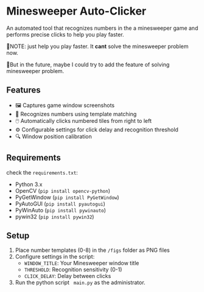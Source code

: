 # Minesweeper Auto-Clicker

An automated tool that recognizes numbers in the a minesweeper game and performs precise clicks to help you play faster.

📌NOTE: just help you play faster. It **cant** solve the minesweeper problem now.

📌But in the future, maybe I could try to add the feature of solving minesweeper problem. 

## Features

- 🖼️ Captures game window screenshots
- 🔢 Recognizes numbers using template matching
- 🖱️ Automatically clicks numbered tiles from right to left
- ⚙️ Configurable settings for click delay and recognition threshold
- 🔍 Window position calibration

## Requirements

check the `requirements.txt`:

- Python 3.x
- OpenCV (`pip install opencv-python`)
- PyGetWindow (`pip install PyGetWindow`)
- PyAutoGUI (`pip install pyautogui`)
- PyWinAuto (`pip install pywinauto`)
- pywin32 (`pip install pywin32`)

## Setup

1. Place number templates (0-8) in the `/figs` folder as PNG files
2. Configure settings in the script:
   - `WINDOW_TITLE`: Your Minesweeper window title
   - `THRESHOLD`: Recognition sensitivity (0-1)
   - `CLICK_DELAY`: Delay between clicks
3. Run the python script ` main.py` as the administrator.
